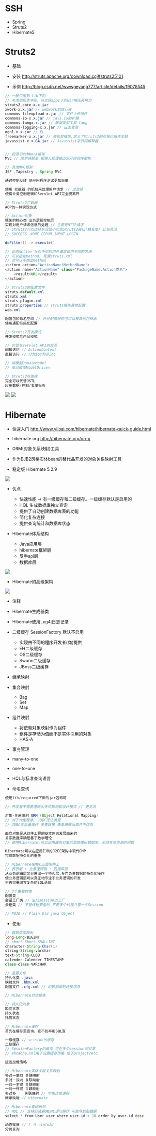 # SSH

- Spring
- Struts2
- Hibernate5

# Struts2

- 基础

- 安装 <http://struts.apache.org/download.cgi#struts25101>

- 示例 <http://blog.csdn.net/wwwgeyang777/article/details/19078545>

```java
// 一般只用到 lib下的
// 考虑到版本冲突，可以将apps下的war解压再拷贝
struts2-core-x.x.jar
xwork-x.x.jar // webwork的核心库
commons-fileupload-x.jar // 文件上传组件
commons-io-x.x.jar // java.io的扩展
commons-langx.x.jar // 数据类型工具 lang
commons-logging-x.x.jar // 日志管理
ognl-x.x.jar // EL
freemarker-x.x.jar // 表现层框架,定义了Struts2的可视化组件主题
javassist-x.x.GA.jar // Javassist字节码解释器


// 起源于WebWork框架
MVC // 简单讲就是 把输入处理输出分开的软件架构

// 其他MVC框架
JSF ,Tapestry , Spring MVC

通过控制反转 使应用程序测试更加简单

使用 拦截器 的机制来处理用户请求 // 过滤链
使得业务控制逻辑和Servlet API完全脱离开

// Struts2拦截器
AOP的一种实现方式

// Action对象
框架的核心类 业务逻辑控制层
实现对用户请求信息的处理 // 主要是HTTP请求
// Struts2可以选择实现或不实现Struts2接口(耦合度) 比较灵活
// SUCCESS　NONE ERROR INPUT LOGIN

doFilter() -> execute()

// 动态Action 针对不同的用户请求调用不同的方法
// 可以指定method, 配置struts.xml
// 也可以不指定method
<s:form action="ActionName!MethodName">
<action name="ActionName" class="PackageName.Action类名">
    <result>URL</result>
</action>

// Struts2的配置文件
struts-default.xml
struts.xml
struts-plugin.xml
struts.properties // struts框架属性配置
web.xml

配置包和命名空间 // 已经配置好的包可以被其他包继承
使用通配符简化配置

// Struts2开发模式
开发模式与产品模式

// 实现与Servlet API的交互
间接访问 // ActionContext
直接访问 // 分为Ioc和非Ioc

// 域模型DomainModel
// 驱动模型ModelDriven

// Struts2标签库
完全可以代替JSTL
应用数据/控制/表单标签
```

![](/static/img/java/structs-structure3453.png) ![](/static/img/java/struts2-lib23784.png)

# Hibernate

- 快速入门 <http://www.yiibai.com/hibernate/hibernate-quick-guide.html>

- hibernate.org <http://hibernate.org/orm/>

- ORM(对象关系映射)工具

- 作为EJB2风格实体bean的替代品开发的对象关系映射工具

- 稳定版 Hibernate 5.2.9

![](http://www.yiibai.com/uploads/images/201703/2203/604080357_24119.jpg)

- 优点

  - 快速性能 -> 有一级缓存和二级缓存。一级缓存默认是启用的
  - HQL 生成数据库独立查询
  - 提供了自动创建数据库表的功能
  - 简化复杂连接
  - 提供查询统计和数据库状态

- Hibernate体系结构

  - Java应用层
  - hibernate框架层
  - 反手api层
  - 数据库层

![](http://www.yiibai.com/uploads/images/201703/2203/108090306_94168.jpg)

- Hibernate的高级架构

![](http://www.yiibai.com/uploads/images/201703/2203/173090306_68782.jpg)

- 注释
- Hibernate生成器类
- Hibernate使用Log4j日志记录
- 二级缓存 SessionFactory 默认不启用

  - 实现由不同的程序开发者(商)提供
  - EH二级缓存
  - OS二级缓存
  - Swarm二级缓存
  - JBoss二级缓存

- 继承映射

- 集合映射

  - Bag
  - Set
  - Map

- 组件映射

  - 将依赖对象映射作为组件
  - 组件是存储为值而不是实体引用的对象
  - HAS-A

- 事务管理

- many-to-one

- one-to-one

- HQL与标准查询语言

- 命名查询

```java
使用lib/required下面的jar包即可

// 开发者不需要遵循太多的规则和设计模式 // 更灵活

对象-关系映射 ORM (Object Relational Mapping)
// 对于大型程序, JDBC无法满足
// JDBC在批量操作 多表联接 表单级联当面并不优秀

面向对象是从软件工程的基本原则发展而来的
关系数据库确是基于数学理论
// 使用Hibernate,可以运用面向对象的思想操纵数据库，无须考虑资源的问题

Hibernate可以在应用EJB的J2EE架构中取代CMP
完成数据持久化的重任

// Hibernate在MVC三层架构上
// 表示层 + 业务逻辑层 + 数据库层
从业务逻辑层又分离出一个持久层,专门负责数据的持久化操作
使业务逻辑层可以真正地专注于业务逻辑的开发
不再需要编写复杂的SQL语句

// 3个重要的类
配置类
会话工厂类 // 生成session的工厂
会话类 // 不是线程安全的 不要多个线程共享一个Session

// POJO // Plain Old java Object
```

- 使用

```java
// 数据类型映射
long-Long-BIGINT
// short-Short-SMALLINT
character-String-Char(1)
string-String-varchar
text-String-CLOB
calender-Calender-TIMESTAMP
class-class-VARCHAR

// 重要文件
持久化类 .java
映射文件 .hbm.xml
配置文件 .cfg.xml // 如数据库的连接信息

// Hibernate自动建表

// 持久化对象
瞬间状态
持久状态
托管状态

// Hibernate缓存
首先在缓存里查询，查不到再用SQL查

一级缓存 // session的缓存
二级缓存
// SessionFactory的缓存 可在多个session间共享
// ehcache.xml用于设置缓存策略 位于project/etc

延迟加载策略

// Hibernate实体关联关系映射
多对一单向 关联映射
多对一双向 关联映射
一对一主键 关联映射  
一对一外键 关联映射
多对多    关联映射 // 学生选修课程
继承映射 // Hibernate

// Hibernate查询语句
// HQL // 支持但请避免DML语句操作 可能导致脏数据
select * from User user where user.id > 10 order by user.id desc

动态赋值 // ? 与 :infoId
分页查询
```